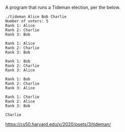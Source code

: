 A program that runs a Tideman election, per the below.

	./tideman Alice Bob Charlie
	Number of voters: 5
	Rank 1: Alice
	Rank 2: Charlie
	Rank 3: Bob
	
	Rank 1: Alice
	Rank 2: Charlie
	Rank 3: Bob
	
	Rank 1: Bob
	Rank 2: Charlie
	Rank 3: Alice
	
	Rank 1: Bob
	Rank 2: Charlie
	Rank 3: Alice
	
	Rank 1: Charlie
	Rank 2: Alice
	Rank 3: Bob
	
	Charlie

https://cs50.harvard.edu/x/2020/psets/3/tideman/ 
